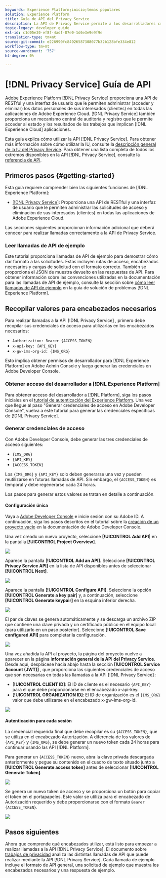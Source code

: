 ```yaml
---
keywords: Experience Platform;inicio;temas populares
solution: Experience Platform
title: Guía de API del Privacy Service
description: La API de Privacy Service permite a los desarrolladores crear y administrar solicitudes de clientes para acceder a sus datos personales o eliminarlos en todas las aplicaciones de Experience Cloud, de conformidad con las normas legales de privacidad. Siga esta guía para aprender a realizar operaciones clave con la API.
topic-legacy: developer guide
exl-id: c1d05e30-ef8f-4adf-87e0-1d6e3e9e9f9e
translation-type: tm+mt
source-git-commit: e226990fc84926587308077b32b128bfe334e812
workflow-type: tm+mt
source-wordcount: '757'
ht-degree: 0%

---
```


# [!DNL Privacy Service] Guía de API

Adobe Experience Platform [!DNL Privacy Service] proporciona una API de RESTful y una interfaz de usuario que le permiten administrar (acceder y eliminar) los datos personales de sus interesados (clientes) en todas las aplicaciones de Adobe Experience Cloud. [!DNL Privacy Service] también proporciona un mecanismo central de auditoría y registro que le permite acceder al estado y los resultados de los trabajos que implican  [!DNL Experience Cloud] aplicaciones.

Esta guía explica cómo utilizar la API [!DNL Privacy Service]. Para obtener más información sobre cómo utilizar la IU, consulte la [descripción general de la IU del Privacy Service](../ui/overview.md). Para obtener una lista completa de todos los extremos disponibles en la API [!DNL Privacy Service], consulte la [referencia de API](https://www.adobe.io/apis/experienceplatform/home/api-reference.html#!acpdr/swagger-specs/privacy-service.yaml).

## Primeros pasos {#getting-started}

Esta guía requiere comprender bien las siguientes funciones de [!DNL Experience Platform]:

* [[!DNL Privacy Service]](../home.md): Proporciona una API de RESTful y una interfaz de usuario que le permiten administrar las solicitudes de acceso y eliminación de sus interesados (clientes) en todas las aplicaciones de Adobe Experience Cloud.

Las secciones siguientes proporcionan información adicional que deberá conocer para realizar llamadas correctamente a la API de Privacy Service.

### Leer llamadas de API de ejemplo

Este tutorial proporciona llamadas de API de ejemplo para demostrar cómo dar formato a las solicitudes. Estas incluyen rutas de acceso, encabezados necesarios y cargas de solicitud con el formato correcto. También se proporciona el JSON de muestra devuelto en las respuestas de API. Para obtener información sobre las convenciones utilizadas en la documentación para las llamadas de API de ejemplo, consulte la sección sobre [cómo leer llamadas de API de ejemplo](../../landing/troubleshooting.md) en la guía de solución de problemas [!DNL Experience Platform].

## Recopilar valores para encabezados necesarios

Para realizar llamadas a la API [!DNL Privacy Service] , primero debe recopilar sus credenciales de acceso para utilizarlas en los encabezados necesarios:

* `Authorization: Bearer {ACCESS_TOKEN}`
* `x-api-key: {API_KEY}`
* `x-gw-ims-org-id: {IMS_ORG}`

Esto implica obtener permisos de desarrollador para [!DNL Experience Platform] en Adobe Admin Console y luego generar las credenciales en Adobe Developer Console.

### Obtener acceso del desarrollador a [!DNL Experience Platform]

Para obtener acceso del desarrollador a [!DNL Platform], siga los pasos iniciales en el [tutorial de autenticación del Experience Platform](https://www.adobe.com/go/platform-api-authentication-en). Una vez que llegue al paso &quot;Generar credenciales de acceso en Adobe Developer Console&quot;, vuelva a este tutorial para generar las credenciales específicas de [!DNL Privacy Service].

### Generar credenciales de acceso

Con Adobe Developer Console, debe generar las tres credenciales de acceso siguientes:

* `{IMS_ORG}`
* `{API_KEY}`
* `{ACCESS_TOKEN}`

Los `{IMS_ORG}` y `{API_KEY}` solo deben generarse una vez y pueden reutilizarse en futuras llamadas de API. Sin embargo, el `{ACCESS_TOKEN}` es temporal y debe regenerarse cada 24 horas.

Los pasos para generar estos valores se tratan en detalle a continuación.

#### Configuración única

Vaya a [Adobe Developer Console](https://www.adobe.com/go/devs_console_ui) e inicie sesión con su Adobe ID. A continuación, siga los pasos descritos en el tutorial sobre la [creación de un proyecto vacío](https://www.adobe.io/apis/experienceplatform/console/docs.html#!AdobeDocs/adobeio-console/master/projects-empty.md) en la documentación de Adobe Developer Console.

Una vez creado un nuevo proyecto, seleccione **[!UICONTROL Add API]** en la pantalla **[!UICONTROL Project Overview]**.

![](../images/api/getting-started/add-api-button.png)

Aparece la pantalla **[!UICONTROL Add an API]**. Seleccione **[!UICONTROL Privacy Service API]** en la lista de API disponibles antes de seleccionar **[!UICONTROL Next]**.

![](../images/api/getting-started/add-privacy-service-api.png)

Aparece la pantalla **[!UICONTROL Configure API]**. Seleccione la opción **[!UICONTROL Generate a key pair]** y, a continuación, seleccione **[!UICONTROL Generate keypair]** en la esquina inferior derecha.

![](../images/api/getting-started/generate-key-pair.png)

El par de claves se genera automáticamente y se descarga un archivo ZIP que contiene una clave privada y un certificado público en el equipo local (para utilizarlo en un paso posterior). Seleccione **[!UICONTROL Save configured API]** para completar la configuración.

![](../images/api/getting-started/key-pair-generated.png)

Una vez añadida la API al proyecto, la página del proyecto vuelve a aparecer en la página **información general de la API del Privacy Service**. Desde aquí, desplácese hacia abajo hasta la sección **[!UICONTROL Service Account (JWT)]** , que proporciona las siguientes credenciales de acceso que son necesarias en todas las llamadas a la API [!DNL Privacy Service] :

* **[!UICONTROL CLIENT ID]**: El ID de cliente es el necesario  `{API_KEY}` para el que debe proporcionarse en el encabezado x-api-key.
* **[!UICONTROL ORGANIZATION ID]**: El ID de organización es el  `{IMS_ORG}` valor que debe utilizarse en el encabezado x-gw-ims-org-id.

![](../images/api/getting-started/jwt-credentials.png)

#### Autenticación para cada sesión

La credencial requerida final que debe recopilar es su `{ACCESS_TOKEN}`, que se utiliza en el encabezado Autorización. A diferencia de los valores de `{API_KEY}` y `{IMS_ORG}`, se debe generar un nuevo token cada 24 horas para continuar usando las API [!DNL Platform].

Para generar un `{ACCESS_TOKEN}` nuevo, abra la clave privada descargada anteriormente y pegue su contenido en el cuadro de texto situado junto a **[!UICONTROL Generate access token]** antes de seleccionar **[!UICONTROL Generate Token]**.

![](../images/api/getting-started/paste-private-key.png)

Se genera un nuevo token de acceso y se proporciona un botón para copiar el token en el portapapeles. Este valor se utiliza para el encabezado de Autorización requerido y debe proporcionarse con el formato `Bearer {ACCESS_TOKEN}`.

![](../images/api/getting-started/generated-access-token.png)

## Pasos siguientes

Ahora que comprende qué encabezados utilizar, está listo para empezar a realizar llamadas a la API [!DNL Privacy Service]. El documento sobre [trabajos de privacidad](privacy-jobs.md) analiza las distintas llamadas de API que puede realizar mediante la API [!DNL Privacy Service]. Cada llamada de ejemplo incluye el formato de API general, una solicitud de ejemplo que muestra los encabezados necesarios y una respuesta de ejemplo.

